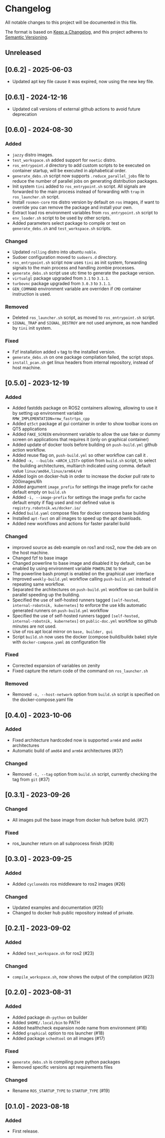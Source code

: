 # Changelog

All notable changes to this project will be documented in this file.

The format is based on [Keep a Changelog](https://keepachangelog.com/en/1.0.0/),
and this project adheres to [Semantic Versioning](https://semver.org/spec/v2.0.0.html).

## Unreleased
## [0.6.2] - 2025-06-03
- Updated apt key file cause it was expired, now using the new key file.

## [0.6.1] - 2024-12-16
- Updated call versions of external github actions to avoid future deprecation

## [0.6.0] - 2024-08-30
### Added
- `jazzy` distro images.
- `test_workspace.sh` added support for `noetic` distro.
- `ros_entrypoint.d` directory to add custom scripts to be executed on container startup, will be executed in alphabetical order.
- `generate_debs.sh` script now supports `.reduce_parallel_jobs` file to reduce the number of parallel jobs on generating distribution packages.
- Init system `tini` added to `ros_entrypoint.sh` script. All signals are forwarded to the main process instead of forwarding with `trap` in `ros_launcher.sh` script.
- Install `rosmon-core` ros distro version by default on `ros` images, if want to override you can remove the package and install your own.
- Extract load ros environment variables from `ros_entrypoint.sh` script to `env_loader.sh` script to be used by other scripts.
- Added parameters select package to compile or test on `generate_debs.sh` and `test_workspace.sh` scripts.

### Changed
- Updated `rolling` distro into ubuntu `noble`.
- Sudoer configuration moved to `sudoers.d` directory.
- `ros_entrypoint.sh` script now uses `tini` as init system, forwarding signals to the main process and handling zombie processes.
- `generate_debs.sh` script use utc time to generate the package version.
- `virtualgl` package upgraded from `3.1` to `3.1.1`.
- `turbovnc` package upgraded from `3.0.3` to `3.1.1`.
- `GEN_COMMAND` environment variable are overriden if `CMD` container instruction is used.

### Removed
- Deleted `ros_launcher.sh` script, as moved to `ros_entrypoint.sh` script.
- `SIGNAL_TRAP` and `SIGNAL_DESTROY` are not used anymore, as now handled by `tini` init system.

### Fixed
- Fzf installation added `v` tag to the installed version.
- `generate_debs.sh` on one package compilation failed, the script stops.
- `install_pcan.sh` get linux headers from internal repository, instead of host machine.


## [0.5.0] - 2023-12-19
### Added
- Added fastdds package on ROS2 containers allowing, allowing to use it by setting up environment variable `RMW_IMPLEMENTATION=rmw_fastrtps_cpp`
- Added `qt5ct` package at gui container in order to show toolbar icons on QT5 applications
- Added `FAKE_SCREEN` environment variable to allow the use fake or dummy screen on applications that requires it (only on graphical container)
- Added update of docker tools before building on `push-build.yml` github action workflow.
- Added reuse flag on, `push-build.yml` so other workflow can call it .
- Added `-x, --buildx <ARCH_LIST>` option from `build.sh` script, to select the building architectures, multiarch indicated using comma.  default value `linux/amd64,linux/arm64/v8`
- Added login on docker-hub in order to increase the docker pull rate to 200images/6h
- Added argument `image_prefix` for settings the image prefix for cache default empty on `build.sh`
- Added `-i, --image-prefix` for settings the image prefix for cache default empty if flag used and not defined value is `registry.robotnik.ws/docker.io/`
- Added `build.yaml` compose files for docker compose base building
- Installed `apt-fast` on all images to speed up the apt downloads.
- Added new workflows and actions for faster parallel build

### Changed
- improved source as deb example on ros1 and ros2, now the deb are on the host machine.
- Changed fzf to base image
- Changed powerline to base image and disabled it by default, can be enabled by using environment variable `POWERLINE` to true
- The powerline bash prompt is enabled on the graphical user interface
- Improved `weekly-build.yml` workflow calling `push-build.yml` instead of repeating same workflow.
- Separated the architectures on `push-build.yml` workflow so can build in parallel speeding up the building.
- Specified the use of self-hosted runners tagged `[self-hosted, internal-robotnik, kubernetes]` to enforce the use k8s automatic generated runners on `push-build.yml` workflow
- Specified the use of self-hosted runners tagged `[self-hosted, internal-robotnik, kubernetes]` on `public-doc.yml` workflow so github minutes are not used.
- Use of ros apt local mirror on `base, builder, gui`
- Script `build.sh` now uses the docker (compose build/buildx bake) style with `docker-compose.yaml`  as configuration file

### Fixed
- Corrected expansion of variables on zenity
- Fixed capture the return code of the command on `ros_launcher.sh`

### Removed
- Removed `-o, --host-network` option from `build.sh` script is specified on the docker-compose.yaml file


##  [0.4.0] - 2023-10-06
### Added
- Fixed architecture hardcoded now is supported `arm64` and `amd64` architectures
- Automatic build of `amd64` and `arm64` architectures (#37)

### Changed
- Removed `-t, --tag` option from `build.sh` script, currently checking the tag from `git` (#37)


##  [0.3.1] - 2023-09-26
### Changed
- All images pull the base image from docker hub before build. (#27)

### Fixed
- ros_launcher return on all subprocess finish (#28)


##  [0.3.0] - 2023-09-25
### Added
- Added `cyclonedds` ros middleware to ros2 images (#26)

### Changed
- Updated examples and documentation (#25)
- Changed to docker hub public repository instead of private.


##  [0.2.1] - 2023-09-02
### Added
- Added `test_workspace.sh` for ros2 (#23)

### Changed
- `compile_workspace.sh`, now shows the output of the compilation (#23)


## [0.2.0] - 2023-08-31
### Added
- Added package `dh-python` on builder
- Added `$HOME/.local/bin` to PATH
- Added healthcheck expansion node name from environment (#16)
- Added `graphical` option to ros launcher (#18)
- Added package `schedtool` on all images (#17)

### Fixed
- `generate_debs.sh` is compiling pure python packages
- Removed specific versions apt requirements files

### Changed
- Rename `ROS_STARTUP_TYPE` to `STARTUP_TYPE` (#19)


## [0.1.0] - 2023-08-18
### Added
- First release.
